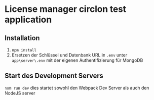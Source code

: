 # License manager circlon test application

## Installation
1. `npm install`
2. Ersetzen der Schlüssel und Datenbank URL in `.env` unter `app\server\.env` mit der eigenen Authentifizierung für MongoDB

## Start des Development Servers
`nom run dev` dies startet sowohl den Webpack Dev Server als auch den NodeJS server
